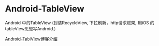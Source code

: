 # Android-TableView
Android 中的TableView (封装RecycleView, 下拉刷新，http请求框架, 用iOS 的tableView思想写Android.)   

[Android-TablView博客介绍](https://gaoyingqiu.github.io/2016/11/11/Android-TableView/)
